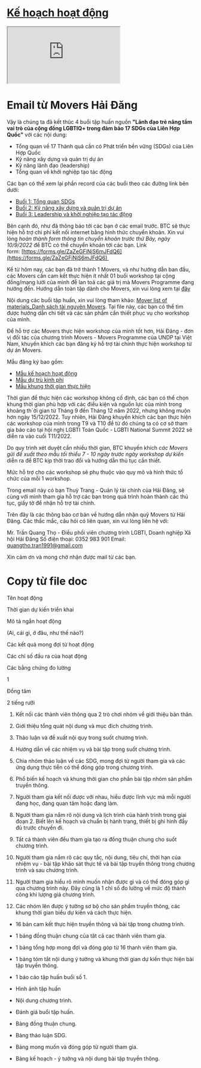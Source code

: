 
# [Kế hoạch hoạt động](https://docs.google.com/document/d/1s5xYbTvGihzJMc_HJdNJm0ANHP09Ng0C/edit?fbclid=IwAR2ew4qSEyWxQdOm2nFR_pthL51el_Fm3LIjws6kD5_sFQPHhSTt7xMxISE)

<iframe src="https://docs.google.com/document/d/e/2PACX-1vTdbAplcuduZMwsVCxBMCb_fV3e96S0vtW6z1DiyTcUu4dflmOtjn5ETFCGlijKkw/pub?embedded=true"></iframe>

# Email từ Movers Hải Đăng
Vậy là chúng ta đã kết thúc 4 buổi tập huấn nguồn **"Lãnh đạo trẻ nâng tầm vai trò của cộng đồng LGBTIQ+ trong đảm bảo 17 SDGs của Liên Hợp Quốc"** với các nội dung:

- Tổng quan về 17 Thành quả cần có Phát triển bền vững (SDGs) của Liên Hợp Quốc
- Kỹ năng xây dựng và quản trị dự án
- Kỹ năng lãnh đạo (leadership)
- Tổng quan về khởi nghiệp tạo tác động

Các bạn có thể xem lại phần record của các buổi theo các đường link bên dưới:
- [Buổi 1: Tổng quan SDGs](https://drive.google.com/file/d/1CIqxLidDxqHXKPnfbPNn4NY4uBiskWsC/view?usp=sharing)
- [Buổi 2: Kỹ năng xây dựng và quản trị dự án](https://drive.google.com/file/d/1yWXMZiEuF2PBli1PjOoRx9Ywt1E6S-lx/view?usp=sharing)
- [Buổi 3: Leadership và khởi nghiệp tạo tác động](https://drive.google.com/file/d/1iBhaN3DSArjFeIK9BpYZd9tQ2iZt13K8/view?usp=sharing)

Bên cạnh đó, như đã thông báo tới các bạn ở các email trước. BTC sẽ thực hiện hỗ trợ chi phí kết nối internet bằng hình thức chuyển khoản. Xin vui lòng _hoàn thành form thông tin chuyển khoản trước thứ Bảy, ngày 10/9/2022_ để BTC có thể chuyển khoản tới các bạn. Link form: [https://forms.gle/ZaZeGFiNjS6mJFdQ6](https://forms.gle/ZaZeGFiNjS6mJFdQ6)   

Kể từ hôm nay, các bạn đã trở thành 1 Movers, và như hướng dẫn ban đầu, các Movers cần cam kết thực hiện ít nhất 01 buổi workshop tại cộng đồng/mạng lưới của mình để lan toả các giá trị mà Movers Programme đang hướng đến. Hướng dẫn toàn tập dành cho Movers, xin vui lòng xem tại [đây](https://drive.google.com/drive/folders/1QrFPdwnOAJLbBGXp7Jtx7_OBJEIj3IwC?usp=sharing)

Nội dung các buổi tập huấn, xin vui lòng tham khảo: [Mover list of materials_Danh sách tài nguyên Movers](https://docs.google.com/spreadsheets/d/1-WX4yXaDBxagJXI6sDkOD2TYIbEYJFqaSaftFPksQq4/edit?usp=sharing). Tại file này, các bạn có thể tìm được hướng dẫn chi tiết và các sản phẩm cần thiết phục vụ cho workshop của mình. 

Để hỗ trợ các Movers thực hiện workshop của mình tốt hơn, Hải Đăng - đơn vị đối tác của chương trình Movers - Movers Programme của UNDP tại Việt Nam, khuyến khích các bạn đăng ký hỗ trợ tài chính thực hiện workshop từ dự án Movers.

Mẫu đăng ký bao gồm:

- [Mẫu kế hoạch hoạt động](https://docs.google.com/document/d/1ituwb3UUYJbS2qkvBELkV5K-FxAxhnsy/edit?usp=sharing&ouid=108113432899405372641&rtpof=true&sd=true)
- [Mẫu dự trù kinh phí](https://docs.google.com/spreadsheets/d/1O4Tv38uhZhawz94XE3fmrQybwTbdKKg0/edit?usp=sharing&ouid=108113432899405372641&rtpof=true&sd=true)
- [Mẫu khung thời gian thực hiện](https://docs.google.com/spreadsheets/d/1zkdVROlJAP-nF64WMGvaPdXMn80anDS1/edit?usp=sharing&ouid=108113432899405372641&rtpof=true&sd=true)

Thời gian để thực hiện các workshop không cố định, các bạn có thể chọn khung thời gian phù hợp với các điều kiện và nguồn lực của mình trong khoảng th`ời gian từ Tháng 9 đến Tháng 12 năm 2022, nhưng không muộn hơn ngày 15/12/2022. Tuy nhiên, Hải Đăng khuyến khích các bạn thực hiện các workshop của mình trong T9 và T10 để từ đó chúng ta có cơ sở tham gia báo cáo tại hội nghị LGBTI Toàn Quốc - LGBTI National Summit 2022 sẽ diễn ra vào cuối T11/2022.   

Do quy trình xét duyệt cần nhiều thời gian, BTC khuyến khích _các Movers gửi đề xuất theo mẫu tối thiểu 7 - 10 ngày trước ngày workshop dự kiến_ diễn ra để BTC kịp thời trao đổi và hướng dẫn thủ tục cần thiết.   

Mức hỗ trợ cho các workshop sẽ phụ thuộc vào quy mô và hình thức tổ chức của mỗi 1 workshop.  

Trong email này có bạn Thuỳ Trang - Quản lý tài chính của Hải Đăng, sẽ cùng với mình tham gia hỗ trợ các bạn trong quá trình hoàn thành các thủ tục, giấy tờ để nhận hỗ trợ tài chính.  

Trên đây là các thông báo cơ bản về hướng dẫn nhận quỹ Movers từ Hải Đăng. Các thắc mắc, câu hỏi có liên quan, xin vui lòng liên hệ với:

Mr. Trần Quang Thọ - Điều phối viên chương trình LGBTI, Doanh nghiệp Xã hội Hải Đăng
Số điện thoại: 0352 983 901
Email: [quangtho.tran1991@gmail.com](mailto:quangtho.tran1991@gmail.com)

Xin cảm ơn và mong chờ nhận được mail từ các bạn.

# Copy từ file doc

Tên hoạt động

Thời gian dự kiến triển khai

Mô tả ngắn hoạt động 

(Ai, cái gì, ở đâu, như thế nào?)

Các kết quả mong đợi từ hoạt động

Các chỉ số đầu ra của hoạt động

Các bằng chứng đo lường

1

  

Đồng tâm

2 tiếng rưỡi

1.  Kết nối các thành viên thông qua 2 trò chơi nhóm về giới thiệu bản thân. 
    

  

2.  Giới thiệu tổng quát nội dung và mục đích chương trình.
    

  
  
  

3.  Thảo luận và đề xuất nội quy trong suốt chương trình.
    

  
  

4.  Hướng dẫn về các nhiệm vụ và bài tập trong suốt chương trình.
    

  
  

5.  Chia nhóm thảo luận về các SDG, mong đợi từ người tham gia và các ứng dụng thực tiễn có thể đóng góp trong chương trình.
    

  

6.  Phổ biến kế hoạch và khung thời gian cho phần bài tập nhóm sản phẩm truyền thông.
    

  

1.  Người tham gia kết nối được với nhau, hiểu được lĩnh vực mà mỗi người đang học, đang quan tâm hoặc đang làm.
    

  

2.  Người tham gia nắm rõ nội dung và lịch trình của hành trình trong giai đoạn 2. Biết lên kế hoạch và chuẩn bị hành trang, thiết bị ghi hình đầy đủ trước chuyến đi.
    

  

3.  Tất cả thành viên đều tham gia tạo ra đồng thuận chung cho suốt chương trình.
    

  

4.  Người tham gia nắm rõ các quy tắc, nội dung, tiêu chí, thời hạn của nhiệm vụ - bài tập khảo sát thực tế và bài tập truyền thông trong chương trình và sau chương trình.
    

  

5.  Người tham gia hiểu rõ mình muốn nhận được gì và có thể đóng góp gì qua chương trình này. Đây cũng là 1 chỉ số đo lường về mức độ thành công khi lượng giá chương trình.
    

  

6.  Các nhóm lên được ý tưởng sơ bộ cho sản phẩm truyền thông, các khung thời gian biểu dự kiến và cách thực hiện.
    

-   16 bản cam kết thực hiện truyền thông và bài tập trong chương trình.
    
-   1 bảng đồng thuận chung của tât cả cac thành viên tham gia.
    
-   1 bảng tổng hợp mong đợi và đóng góp từ 16 thanh viên tham gia.
    
-   1 bảng tóm tắt nội dung ý tưởng và khung thời gian dự kiến thực hiện bài tập truyền thông.
    
-   1 báo cáo tập huấn buổi số 1.
    

-   Hình ảnh tập huấn
    
-   Nội dung chương trình.
    
-   Đánh giá buổi tập huấn.
    
-   Bảng đồng thuận chung.
    
-   Bảng thảo luận SDG.
    
-   Bảng mong muốn và đóng góp từ người tham gia.
    
-   Bảng kế hoạch - ý tưởng và nội dung bài tập truyền thông.